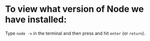 # To view what version of Node we have installed:

Type `node -v` in the terminal and then press and hit `enter` (or `return`).
